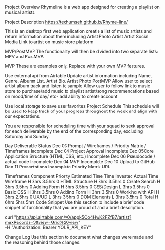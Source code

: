 Project Overview
Rhymeline is a web app designed for creating a playlist on musical artists.

Project Description
https://techumseh.github.io/Rhyme-line/




This is an desktop first web application creatle a list of music artists and return information about them including Artist Photo Artist Artist Social Media Link to artist on music store platform


MVP/PostMVP
The functionality will then be divided into two separate lists: MPV and PostMVP.

MVP
These are examples only. Replace with your own MVP features.

Use external api from Airtable
Update artist information including Name, Genre, Albumn List, Artist Bio, Artist Photo
PostMVP
Allow user to select artist album track and listen to sample
Allow user to follow link to music store to purchase/add music to playlist
artist/song recommendations based on mood/time of day/ etc- add ability to create account

Use local storage to save user favorites
Project Schedule
This schedule will be used to keep track of your progress throughout the week and align with our expectations.

You are responsible for scheduling time with your squad to seek approval for each deliverable by the end of the corresponding day, excluding Saturday and Sunday.

Day	Deliverable	Status
Dec 03	Prompt / Wireframes / Priority Matrix / Timeframes	Incomplete
Dec 04	Project Approval	Incomplete
Dec 05Core Application Structure (HTML, CSS, etc.)	Incomplete
Dec 06	Pseudocode / actual code	Incomplete
Dec 04	MVP	Incomplete
Dec 10 	Upload to GitHub
Dec 11	Presentations	Incomplete
Priority Matrix
URL

Timeframes
Component	Priority	Estimated Time	Time Invested	Actual Time
Wireframe	H	3hrs	3.5hrs	0
HTML Structure	H	3hrs	3.5hrs	0
Create Search	H	3hrs	3.5hrs	0
Adding Form	H	3hrs	3.5hrs	0
CSS/Design	L	3hrs	3.5hrs	0
Basic CSS	H	3hrs	3.5hrs	0
Adding Form	H	3hrs	3.5hrs	0
Working with API	H	3hrs	2.5hrs	0
UX/UD	L	3hrs	3.5hrs	0
DOM Elements	L	3hrs	3.5hrs	0
Total	H	6hrs	5hrs	5hrs
Code Snippet
Use this section to include a brief code snippet of functionality that you are proud of and a brief description.

curl "https://api.airtable.com/v0/appk5Co4HwK2FZfB7/artist?maxRecords=3&view=Grid%20view" \
  -H "Authorization: Bearer YOUR_API_KEY"

Change Log
Use this section to document what changes were made and the reasoning behind those changes.


